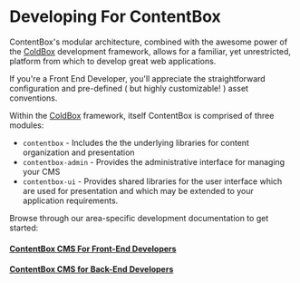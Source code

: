 # Developing For ContentBox

ContentBox's modular architecture, combined with the awesome power of the [ColdBox](https://www.ortussolutions.com/products/coldbox) development framework, allows for a familiar, yet unrestricted, platform from which to develop great web applications.

If you're a Front End Developer, you'll appreciate the straightforward configuration and pre-defined ( but highly customizable! ) asset conventions.  

Within the [ColdBox](https://www.ortussolutions.com/products/coldbox) framework, itself ContentBox is comprised of three modules:

* `contentbox` - Includes the the underlying libraries for content organization and presentation
* `contentbox-admin` - Provides the administrative interface for managing your CMS
* `contentbox-ui` - Provides shared libraries for the user interface which are used for presentation and which may be extended to your application requirements.

Browse through our area-specific development documentation to get started:

#### [ContentBox CMS For Front-End Developers](developing/front_end/README.md)

#### [ContentBox CMS for Back-End Developers](developing/back_end/README.md)